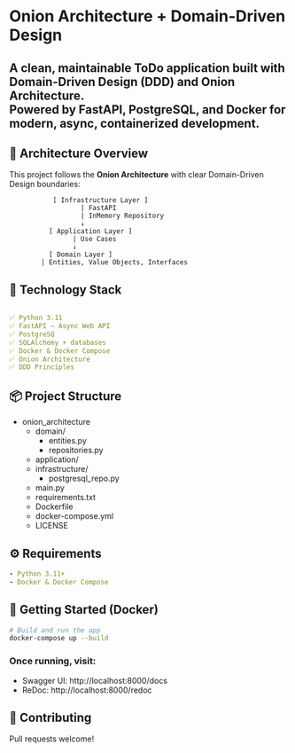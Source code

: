 # Onion Architecture + Domain-Driven Design

A clean, maintainable ToDo application built with **Domain-Driven Design (DDD)** and **Onion Architecture**.  
Powered by **FastAPI**, **PostgreSQL**, and **Docker** for modern, async, containerized development.
---

## 📐 Architecture Overview

This project follows the **Onion Architecture** with clear Domain-Driven Design boundaries:

```less
           [ Infrastructure Layer ]
                  | FastAPI
                  | InMemory Repository
                  ↓
          [ Application Layer ]
                | Use Cases
                ↓
          [ Domain Layer ]
        | Entities, Value Objects, Interfaces
```
## 🚀 Technology Stack
```yaml

✅ Python 3.11
✅ FastAPI — Async Web API
✅ PostgreSQ
✅ SQLAlchemy + databases
✅ Docker & Docker Compose
✅ Onion Architecture
✅ DDD Principles

```

## 📦 Project Structure
- onion_architecture 
    - domain/
      - entities.py
      - repositories.py
    - application/
    - infrastructure/
      - postgresql_repo.py
    - main.py
    - requirements.txt
    - Dockerfile
    - docker-compose.yml
    - LICENSE

## ⚙️ Requirements
```yaml
- Python 3.11+
- Docker & Docker Compose
```

## 🐳 Getting Started (Docker)
```bash
# Build and run the app
docker-compose up --build
```

### Once running, visit:
- Swagger UI: http://localhost:8000/docs
- ReDoc: http://localhost:8000/redoc

## 🤝 Contributing
Pull requests welcome!


